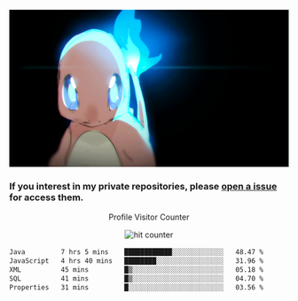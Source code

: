 [gif]: https://raw.githubusercontent.com/uysalserkan/uysalserkan/master/charmander-2.gif

![gif]

### If you interest in my private repositories, please [open a issue](https://github.com/uysalserkan/uysalserkan/issues) for access them.


<div align="center">
<p>Profile Visitor Counter</p>
<img src="https://profile-counter.glitch.me/uysalserkan/count.svg" alt="hit counter" align="center">
</div>

<!--START_SECTION:waka-->
```text
Java         7 hrs 5 mins    ████████████░░░░░░░░░░░░░   48.47 % 
JavaScript   4 hrs 40 mins   ████████░░░░░░░░░░░░░░░░░   31.96 % 
XML          45 mins         █▒░░░░░░░░░░░░░░░░░░░░░░░   05.18 % 
SQL          41 mins         █▒░░░░░░░░░░░░░░░░░░░░░░░   04.70 % 
Properties   31 mins         █░░░░░░░░░░░░░░░░░░░░░░░░   03.56 % 
```
<!--END_SECTION:waka-->
